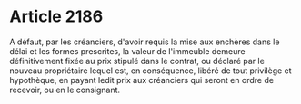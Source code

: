 # Article 2186

A défaut, par les créanciers, d'avoir requis la mise aux enchères dans le délai et les formes prescrites, la valeur de l'immeuble demeure définitivement fixée au prix stipulé dans le contrat, ou déclaré par le nouveau propriétaire lequel est, en conséquence, libéré de tout privilège et hypothèque, en payant ledit prix aux créanciers qui seront en ordre de recevoir, ou en le consignant.
